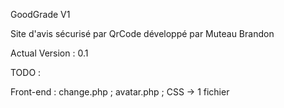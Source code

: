 GoodGrade V1

Site d'avis sécurisé par QrCode développé par Muteau Brandon

Actual Version : 0.1

TODO :

Front-end : change.php ; avatar.php ;
CSS -> 1 fichier
